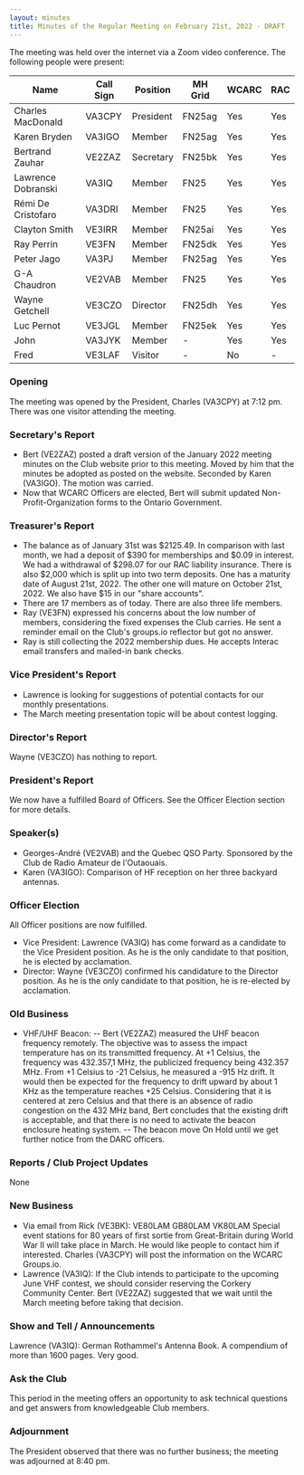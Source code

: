 ```yaml
---
layout: minutes
title: Minutes of the Regular Meeting on February 21st, 2022 - DRAFT
---
```

The meeting was held over the internet via a Zoom video conference.
The following people were present:

| Name                   | Call Sign  | Position         | MH Grid | WCARC | RAC |
|------------------------|------------|------------------|---------|-------|-----|
| Charles MacDonald      | VA3CPY     | President        | FN25ag  | Yes   | Yes |
| Karen Bryden           | VA3IGO     | Member           | FN25ag  | Yes   | Yes |
| Bertrand Zauhar        | VE2ZAZ     | Secretary        | FN25bk  | Yes   | Yes |
| Lawrence Dobranski     | VA3IQ      | Member           | FN25    | Yes   | Yes |
| Rémi De Cristofaro     | VA3DRI     | Member           | FN25    | Yes   | Yes |    
| Clayton Smith          | VE3IRR     | Member           | FN25ai  | Yes   | Yes |
| Ray Perrin             | VE3FN      | Member           | FN25dk  | Yes   | Yes |
| Peter Jago             | VA3PJ      | Member           | FN25ag  | Yes   | Yes |
| G-A Chaudron           | VE2VAB     | Member           | FN25    | Yes   | Yes |
| Wayne Getchell         | VE3CZO     | Director         | FN25dh  | Yes   | Yes |
| Luc Pernot             | VE3JGL     | Member           | FN25ek  | Yes   | Yes |
| John                   | VA3JYK     | Member           |   -     | Yes   | Yes |          
| Fred                   | VE3LAF     | Visitor          |   -     | No    |  -  |      


### Opening
The meeting was opened by the President, Charles (VA3CPY) at 7:12 pm.
There was one visitor attending the meeting.

### Secretary's Report
- Bert (VE2ZAZ) posted a draft version of the January 2022 meeting minutes on the Club website prior to this meeting. Moved by him that the minutes be adopted as posted on the website. Seconded by Karen (VA3IGO). The motion was carried.
- Now that WCARC Officers are elected, Bert will submit updated Non-Profit-Organization forms to the Ontario Government.

### Treasurer's Report
- The balance as of January 31st was $2125.49. In comparison with last month, we had a deposit of $390 for memberships and $0.09 in interest.  We had a withdrawal of $298.07 for our RAC liability insurance. There is also $2,000 which is split up into two term deposits. One has a maturity date of August 21st, 2022. The other one will mature on October 21st, 2022. We also have $15 in our "share accounts".
- There are 17 members as of today. There are also three life members. 
- Ray (VE3FN) expressed his concerns about the low number of members, considering the fixed expenses the Club carries. He sent a reminder email on the Club's groups.io reflector but got no answer.
- Ray is still collecting the 2022 membership dues. He accepts Interac email transfers and mailed-in bank checks.

### Vice President's Report
- Lawrence is looking for suggestions of potential contacts for our monthly presentations. 
- The March meeting presentation topic will be about contest logging.

### Director's Report
Wayne (VE3CZO) has nothing to report.

### President's Report
We now have a fulfilled Board of Officers. See the Officer Election section for more details.

### Speaker(s)
- Georges-André (VE2VAB) and the Quebec QSO Party. Sponsored by the Club de Radio Amateur de l'Outaouais.
- Karen (VA3IGO): Comparison of HF reception on her three backyard antennas.

### Officer Election
All Officer positions are now fulfilled.
- Vice President: Lawrence (VA3IQ) has come forward as a candidate to the Vice President position. As he is the only candidate to that position, he is elected by acclamation.
- Director: Wayne (VE3CZO) confirmed his candidature to the Director position. As he is the only candidate to that position, he is re-elected by acclamation.

### Old Business
- VHF/UHF Beacon: 
-- Bert (VE2ZAZ) measured the UHF beacon frequency remotely. The objective was to assess the impact temperature has on its transmitted frequency. At +1 Celsius, the frequency was 432.357,1 MHz, the publicized frequency being 432.357 MHz. From +1 Celsius to -21 Celsius, he measured a -915 Hz drift. It would then be expected for the frequency to drift upward by about 1 KHz as the temperature reaches +25 Celsius. Considering that it is centered at zero Celsius and that there is an absence of radio congestion on the 432 MHz band, Bert concludes that the existing drift is acceptable, and that there is no need to activate the beacon enclosure heating system.
-- The beacon move On Hold until we get further notice from the DARC officers. 

### Reports / Club Project Updates
None

### New Business
- Via email from Rick (VE3BK): VE80LAM GB80LAM VK80LAM Special event stations for 80 years of first sortie from Great-Britain during World War II will take place in March. He would like people to contact him if interested. Charles (VA3CPY) will post the information on the WCARC Groups.io.
- Lawrence (VA3IQ): If the Club intends to participate to the upcoming June VHF contest, we should consider reserving the Corkery Community Center. Bert (VE2ZAZ) suggested that we wait until the March meeting before taking that decision.

### Show and Tell / Announcements
Lawrence (VA3IQ): German Rothammel's Antenna Book. A compendium of more than 1600 pages. Very good.

### Ask the Club
This period in the meeting offers an opportunity to ask technical questions and get answers from knowledgeable Club members.

### Adjournment
The President observed that there was no further business; the meeting was adjourned at 8:40 pm.
